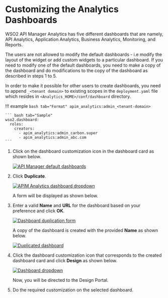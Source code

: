 # Customizing the Analytics Dashboards

WSO2 API Manager Analytics has five different dashboards that are namely, API Analytics, Application Analytics, Business Analytics, Monitoring, and Reports.

The users are not allowed to modify the default dashboards - i.e modify the layout of the widget or add custom widgets to a particular dashboard. If you need to modify one of the default dashboards, you need to make a copy of the dashboard and do modifications to the copy of the dashboard as described in steps 1 to 5.

In order to make it possible for other users to create dashboards, you need to append `_<tenant domain>` to existing scopes in the `deployment.yaml` file which resides in `<Analytics_HOME>/conf/dashboard` directory. 

!!! example
    ``` bash tab="Format"
    apim_analytics:admin_<tenant-domain>
    ```

    ``` bash tab="Sample"
    wso2.dashboard:
      roles:
        creators:
          - apim_analytics:admin_carbon.super 
          - apim_analytics:admin_abc.com
    ```

        
1.  Click on the dashboard customization icon in the dashboard card as shown below.

    [![API Manager default dashboards]({{base_path}}/assets/img/learn/apim-analytics-default-dashboards.png)]({{base_path}}/assets/img/learn/apim-analytics-default-dashboards.png)
    
2.  Click **Duplicate**.
    
    [![APIM Analytics dashboard dropdown]({{base_path}}/assets/img/learn/apim-analytics-dashboard-dropdown.png)]({{base_path}}/assets/img/learn/apim-analytics-dashboard-dropdown.png)
    
    A form will be displayed as shown below.
    
3.  Enter a valid **Name** and **URL** for the dashboard based on your preference and click **OK**.

    [![Dashboard duplication form]({{base_path}}/assets/img/learn/apim-analytics-dashboard-duplication-form.png)]({{base_path}}/assets/img/learn/apim-analytics-dashboard-duplication-form.png)
    
     A copy of the dashboard is created with the provided **Name** as shown below.
    
    [![Duplicated dashboard]({{base_path}}/assets/img/learn/apim-analytics-duplicated-dashboard.png)]({{base_path}}/assets/img/learn/apim-analytics-duplicated-dashboard.png)
    
4.  Click the dashboard customization icon that corresponds to the created dashboard card and click **Design** as shown below.
    
    [![Dashboard dropdown]({{base_path}}/assets/img/learn/apim-analytics-design-dropdown.png)]({{base_path}}/assets/img/learn/apim-analytics-design-dropdown.png)
    
     Now, you will be directed to the Design Portal.
    
5.  Do the required customization on the selected dashboard.

